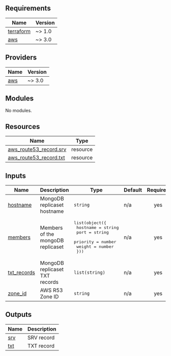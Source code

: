 ## Requirements

| Name | Version |
|------|---------|
| <a name="requirement_terraform"></a> [terraform](#requirement\_terraform) | ~> 1.0 |
| <a name="requirement_aws"></a> [aws](#requirement\_aws) | ~> 3.0 |

## Providers

| Name | Version |
|------|---------|
| <a name="provider_aws"></a> [aws](#provider\_aws) | ~> 3.0 |

## Modules

No modules.

## Resources

| Name | Type |
|------|------|
| [aws_route53_record.srv](https://registry.terraform.io/providers/hashicorp/aws/latest/docs/resources/route53_record) | resource |
| [aws_route53_record.txt](https://registry.terraform.io/providers/hashicorp/aws/latest/docs/resources/route53_record) | resource |

## Inputs

| Name | Description | Type | Default | Required |
|------|-------------|------|---------|:--------:|
| <a name="input_hostname"></a> [hostname](#input\_hostname) | MongoDB replicaset hostname | `string` | n/a | yes |
| <a name="input_members"></a> [members](#input\_members) | Members of the mongoDB replicaset | <pre>list(object({<br>    hostname = string<br>    port     = string<br>    priority = number<br>    weight   = number<br>  }))</pre> | n/a | yes |
| <a name="input_txt_records"></a> [txt\_records](#input\_txt\_records) | MongoDB replicaset TXT records | `list(string)` | n/a | yes |
| <a name="input_zone_id"></a> [zone\_id](#input\_zone\_id) | AWS R53 Zone ID | `string` | n/a | yes |

## Outputs

| Name | Description |
|------|-------------|
| <a name="output_srv"></a> [srv](#output\_srv) | SRV record |
| <a name="output_txt"></a> [txt](#output\_txt) | TXT record |
